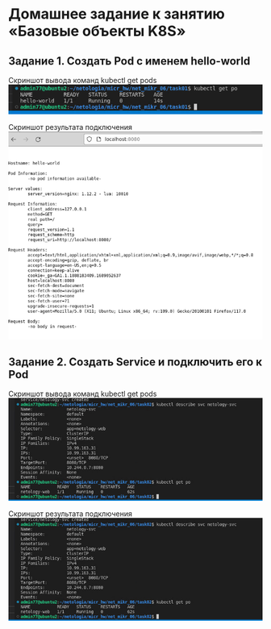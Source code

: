 # Домашнее задание к занятию «Базовые объекты K8S»

## Задание 1. Создать Pod с именем hello-world


Cкриншот вывода команд kubectl get pods
![01](/images/01.png)

Cкриншот результата подключения
![02](/images/02.png)


## Задание 2. Создать Service и подключить его к Pod
Cкриншот вывода команд kubectl get pods
![03](/images/03.png)

Cкриншот результата подключения
![04](/images/03.png)